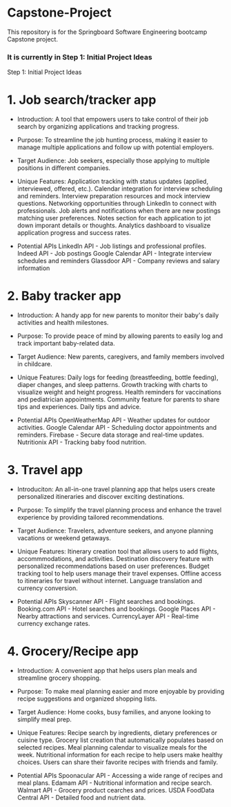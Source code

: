 # Capstone-Project

This repository is for the Springboard Software Engineering bootcamp Capstone project.

### It is currently in Step 1: Initial Project Ideas

Step 1: Initial Project Ideas

# 1. Job search/tracker app

- Introduction:
  A tool that empowers users to take control of their job search by organizing applications and tracking progress.

- Purpose:
  To streamline the job hunting process, making it easier to manage multiple applications and follow up with potential employers.

- Target Audience:
  Job seekers, especially those applying to multiple positions in different companies.

- Unique Features:
  Application tracking with status updates (applied, interviewed, offered, etc.).
  Calendar integration for interview scheduling and reminders.
  Interview preparation resources and mock interview questions.
  Networking opportunities through LinkedIn to connect with professionals.
  Job alerts and notifications when there are new postings matching user preferences.
  Notes section for each application to jot down imporant details or thoughts.
  Analytics dashboard to visualize application progress and success rates.

- Potential APIs
  LinkedIn API - Job listings and professional profiles.
  Indeed API - Job postings
  Google Calendar API - Integrate interview schedules and reminders
  Glassdoor API - Company reviews and salary information

# 2. Baby tracker app

- Introduction:
  A handy app for new parents to monitor their baby's daily activities and health milestones.

- Purpose:
  To provide peace of mind by allowing parents to easily log and track important baby-related data.

- Target Audience:
  New parents, caregivers, and family members involved in childcare.

- Unique Features:
  Daily logs for feeding (breastfeeding, bottle feeding), diaper changes, and sleep patterns.
  Growth tracking with charts to visualize weight and height progress.
  Health reminders for vaccinations and pediatrician appointments.
  Community feature for parents to share tips and experiences.
  Daily tips and advice.

- Potential APIs
  OpenWeatherMap API - Weather updates for outdoor activities.
  Google Calendar API - Scheduling doctor appointments and reminders.
  Firebase - Secure data storage and real-time updates.
  Nutritionix API - Tracking baby food nutrition.

# 3. Travel app

- Introduciton:
  An all-in-one travel planning app that helps users create personalized itineraries and discover exciting destinations.

- Purpose:
  To simplify the travel planning process and enhance the travel experience by providing tailored recommendations.

- Target Audience:
  Travelers, adventure seekers, and anyone planning vacations or weekend getaways.

- Unique Features:
  Itinerary creation tool that allows users to add flights, accommmodations, and activities.
  Destination discovery feature with personalized recommendations based on user preferences.
  Budget tracking tool to help users manage their travel expenses.
  Offline access to itineraries for travel without internet.
  Language translation and currency conversion.

- Potential APIs
  Skyscanner API - Flight searches and bookings.
  Booking.com API - Hotel searches and bookings.
  Google Places API - Nearby attractions and services.
  CurrencyLayer API - Real-time currency exchange rates.

# 4. Grocery/Recipe app

- Introduction:
  A convenient app that helps users plan meals and streamline grocery shopping.

- Purpose:
  To make meal planning easier and more enjoyable by providing recipe suggestions and organized shopping lists.

- Target Audience:
  Home cooks, busy families, and anyone looking to simplify meal prep.

- Unique Features:
  Recipe search by ingredients, dietary preferences or cuisine type.
  Grocery list creation that automatically populates based on selected recipes.
  Meal planning calendar to visualize meals for the week.
  Nutritional information for each recipe to help users make healthy choices.
  Users can share their favorite recipes with friends and family.

- Potential APIs
  Spoonacular API - Accessing a wide range of recipes and meal plans.
  Edamam API - Nutritional information and recipe search.
  Walmart API - Grocery product cearches and prices.
  USDA FoodData Central API - Detailed food and nutrient data.
